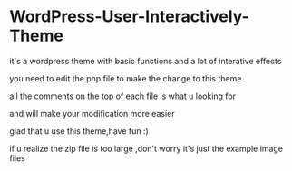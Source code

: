 # WordPress-User-Interactively-Theme
it's a wordpress theme with basic functions and a lot of interative effects

you need to edit the php file to make the change to this theme

all the comments on the top of each file is what u looking for

and will make your modification more easier

glad that u use this theme,have fun :)

if u realize the zip file is too large ,don't worry it's just the example image files
